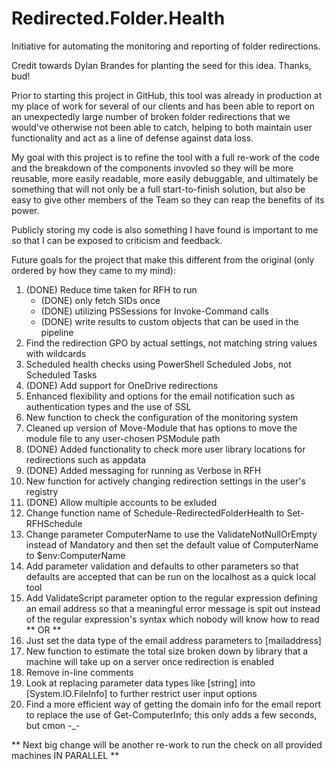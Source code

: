 # Redirected.Folder.Health
Initiative for automating the monitoring and reporting of folder redirections.

Credit towards Dylan Brandes for planting the seed for this idea.  Thanks, bud!

Prior to starting this project in GitHub, this tool was already in production at my place of work for several of our clients and has been able to report on an unexpectedly large number of broken folder redirections that we would've otherwise not been able to catch, helping to both maintain user functionality and act as a line of defense against data loss.

My goal with this project is to refine the tool with a full re-work of the code and the breakdown of the components invovled so they will be more reusable, more easily readable, more easily debuggable, and ultimately be something that will not only be a full start-to-finish solution, but also be easy to give other members of the Team so they can reap the benefits of its power.

Publicly storing my code is also something I have found is important to me so that I can be exposed to criticism and feedback.

Future goals for the project that make this different from the original (only ordered by how they came to my mind):

1) (DONE) Reduce time taken for RFH to run
	- (DONE) only fetch SIDs once
	- (DONE) utilizing PSSessions for Invoke-Command calls
	- (DONE) write results to custom objects that can be used in the pipeline
2) Find the redirection GPO by actual settings, not matching string values with wildcards
3) Scheduled health checks using PowerShell Scheduled Jobs, not Scheduled Tasks
4) (DONE) Add support for OneDrive redirections
5) Enhanced flexibility and options for the email notification such as authentication types and the use of SSL
6) New function to check the configuration of the monitoring system
7) Cleaned up version of Move-Module that has options to move the module file to any user-chosen PSModule path
8) (DONE) Added functionality to check more user library locations for redirections such as appdata
9) (DONE) Added messaging for running as Verbose in RFH
10) New function for actively changing redirection settings in the user's registry
11) (DONE) Allow multiple accounts to be exluded
12) Change function name of Schedule-RedirectedFolderHealth to Set-RFHSchedule
13) Change parameter ComputerName to use the ValidateNotNullOrEmpty instead of Mandatory and then set the default value of ComputerName to $env:ComputerName
14) Add parameter validation and defaults to other parameters so that defaults are accepted that can be run on the localhost as a quick local tool
15) Add ValidateScript parameter option to the regular expression defining an email address so that a meaningful error message is spit out instead of the regular expression's syntax which nobody will know how to read
** OR **
16) Just set the data type of the email address parameters to [mailaddress]
17) New function to estimate the total size broken down by library that a machine will take up on a server once redirection is enabled
18) Remove in-line comments
19) Look at replacing parameter data types like [string] into [System.IO.FileInfo] to further restrict user input options
20) Find a more efficient way of getting the domain info for the email report to replace the use of Get-ComputerInfo; this only adds a few seconds, but cmon -_-

** Next big change will be another re-work to run the check on all provided machines IN PARALLEL **
